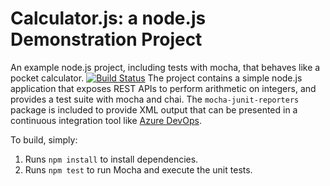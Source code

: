 Calculator.js: a node.js Demonstration Project
==============================================
An example node.js project, including tests with mocha, that behaves like
a pocket calculator.
[![Build Status](https://dev.azure.com/valdemarbmoreira0893/Integrating%20External%20Source%20Control%20with%20Azure%20Pipelines/_apis/build/status/valdemarbmoreira.calculator?branchName=master)](https://dev.azure.com/valdemarbmoreira0893/Integrating%20External%20Source%20Control%20with%20Azure%20Pipelines/_build/latest?definitionId=6&branchName=master)
The project contains a simple node.js application that exposes REST APIs
to perform arithmetic on integers, and provides a test suite with mocha
and chai.  The `mocha-junit-reporters` package is included to provide XML
output that can be presented in a continuous integration tool like
[Azure DevOps](https://azure.com/devops).

To build, simply:

1. Runs `npm install` to install dependencies.
2. Runs `npm test` to run Mocha and execute the unit tests.

